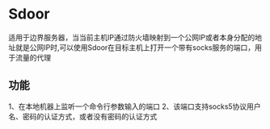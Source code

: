# Sdoor

适用于边界服务器，当当前主机IP通过防火墙映射到一个公网IP或者本身分配的地址就是公网IP时,可以使用Sdoor在目标主机上打开一个带有socks服务的端口，用于流量的代理

## 功能
1、在本地机器上监听一个命令行参数输入的端口
2、该端口支持socks5协议用户名、密码的认证方式，或者没有密码的认证方式